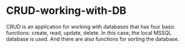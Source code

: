 # CRUD-working-with-DB
CRUD is an application for working with databases that has four basic functions: create, read, update, delete. In this case, the local MSSQL database is used. And there are also functions for sorting the database.
